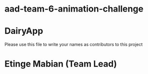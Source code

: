 # aad-team-6-animation-challenge
# DairyApp
Please use this file to write your names as contributors to this project
# Etinge Mabian (Team Lead)
